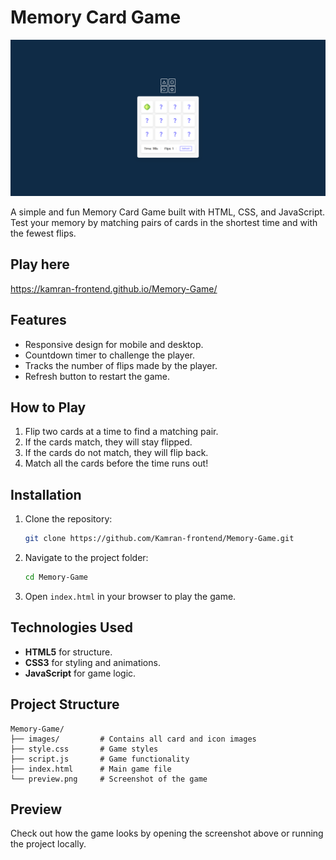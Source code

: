# Memory Card Game

![Memory Card Game Preview](https://github.com/Kamran-frontend/Memory-Game/blob/main/preview.png?raw=true)

A simple and fun Memory Card Game built with HTML, CSS, and JavaScript. Test your memory by matching pairs of cards in the shortest time and with the fewest flips.

## Play here
https://kamran-frontend.github.io/Memory-Game/

## Features

- Responsive design for mobile and desktop.
- Countdown timer to challenge the player.
- Tracks the number of flips made by the player.
- Refresh button to restart the game.

## How to Play

1. Flip two cards at a time to find a matching pair.
2. If the cards match, they will stay flipped.
3. If the cards do not match, they will flip back.
4. Match all the cards before the time runs out!

## Installation

1. Clone the repository:
   ```bash
   git clone https://github.com/Kamran-frontend/Memory-Game.git
   ```

2. Navigate to the project folder:
   ```bash
   cd Memory-Game
   ```
3. Open `index.html` in your browser to play the game.

## Technologies Used

- **HTML5** for structure.
- **CSS3** for styling and animations.
- **JavaScript** for game logic.

## Project Structure

```
Memory-Game/
├── images/         # Contains all card and icon images
├── style.css       # Game styles
├── script.js       # Game functionality
├── index.html      # Main game file
└── preview.png     # Screenshot of the game
```

## Preview

Check out how the game looks by opening the screenshot above or running the project locally.
